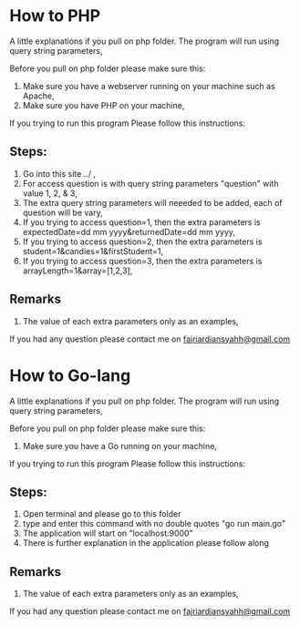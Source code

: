 # How to PHP
A little explanations if you pull on php folder. 
The program will run using query string parameters,

Before you pull on php folder please make sure this:
1. Make sure you have a webserver running on your machine such as Apache,
2. Make sure you have PHP on your machine,

If you trying to run this program
Please follow this instructions:
## Steps:
1. Go into this site ../ ,
2. For access question is with query string parameters "question" with value 1, 2, & 3,
3. The extra query string parameters will neeeded to be added, each of question will be vary, 
4. If you trying to access question=1, then the extra parameters is expectedDate=dd mm yyyy&returnedDate=dd mm yyyy,
5. If you trying to access question=2, then the extra parameters is student=1&candies=1&firstStudent=1,
6. If you trying to access question=3, then the extra parameters is arrayLength=1&array=[1,2,3],

## Remarks
1. The value of each extra parameters only as an examples,

If you had any question please contact me on fajriardiansyahh@gmail.com

# How to Go-lang
A little explanations if you pull on php folder. 
The program will run using query string parameters,

Before you pull on php folder please make sure this:
1. Make sure you have a Go running on your machine,

If you trying to run this program
Please follow this instructions:
## Steps:
1. Open terminal and please go to this folder
2. type and enter this command with no double quotes "go run main.go"
3. The application will start on "localhost:9000"
4. There is further explanation in the application please follow along

## Remarks
1. The value of each extra parameters only as an examples,

If you had any question please contact me on fajriardiansyahh@gmail.com
